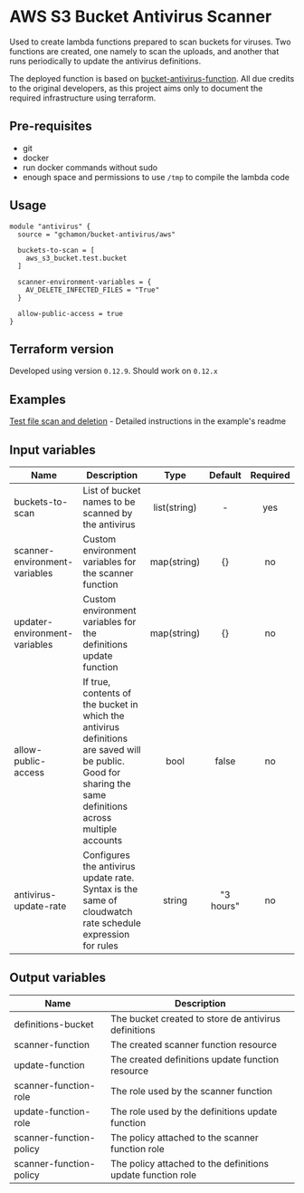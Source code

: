 # AWS S3 Bucket Antivirus Scanner

Used to create lambda functions prepared to scan buckets for viruses.
Two functions are created, one namely to scan the uploads, and another that runs periodically to update the antivirus definitions.

The deployed function is based on [bucket-antivirus-function](https://github.com/upsidetravel/bucket-antivirus-function).
All due credits to the original developers, as this project aims only to document the required infrastructure using terraform.

## Pre-requisites

* git
* docker
* run docker commands without sudo
* enough space and permissions to use `/tmp` to compile the lambda code

## Usage

```hcl
module "antivirus" {
  source = "gchamon/bucket-antivirus/aws"

  buckets-to-scan = [
    aws_s3_bucket.test.bucket
  ]

  scanner-environment-variables = {
    AV_DELETE_INFECTED_FILES = "True"
  }
  
  allow-public-access = true
}
```

## Terraform version

Developed using version `0.12.9`. Should work on `0.12.x`

## Examples

[Test file scan and deletion](https://github.com/gchamon/terraform-aws-bucket-antivirus/tree/master/examples/antivirus-with-custom-environment-variables) - Detailed instructions in the example's readme

## Input variables

| Name | Description | Type | Default | Required |
|------|-------------|:----:|:-----:|:-----:|
| buckets-to-scan | List of bucket names to be scanned by the antivirus | list(string) | - | yes |
| scanner-environment-variables | Custom environment variables for the scanner function | map(string) | {} | no |
| updater-environment-variables | Custom environment variables for the definitions update function | map(string) | {} | no |
| allow-public-access | If true, contents of the bucket in which the antivirus definitions are saved will be public. Good for sharing the same definitions across multiple accounts | bool | false | no |
| antivirus-update-rate | Configures the antivirus update rate. Syntax is the same of cloudwatch rate schedule expression for rules | string | "3 hours" | no |

## Output variables

| Name | Description |
|------|-------------|
| definitions-bucket | The bucket created to store de antivirus definitions |
| scanner-function | The created scanner function resource |
| update-function | The created definitions update function resource |
| scanner-function-role | The role used by the scanner function |
| update-function-role | The role used by the definitions update function |
| scanner-function-policy | The policy attached to the scanner function role |
| scanner-function-policy | The policy attached to the definitions update function role |

